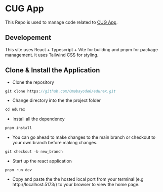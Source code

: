 # CUG App
This Repo is used to manage code related to [CUG App](https://omobayode6.github.io/edurex/). 

## Developement
This site uses React + Typescript + Vite for building and pnpm for package management. it uses Tailwind CSS for styling.

## Clone & Install the Application
* Clone the repository
```javascript
git clone https://github.com/Omobayode6/edurex.git
```
* Change directory into the the project folder
```javascript
cd edurex
```
* Install all the dependency
```javascript
pnpm install 
```
* You can go ahead to make changes to the main branch or checkout to your own branch before making changes.
```javascript
git checkout -b new_branch
```
* Start up the react application 
```react
pnpm run dev
```
* Copy and paste the the hosted local port from your terminal (e.g http://localhost:5173/) to your browser to view the home page.
